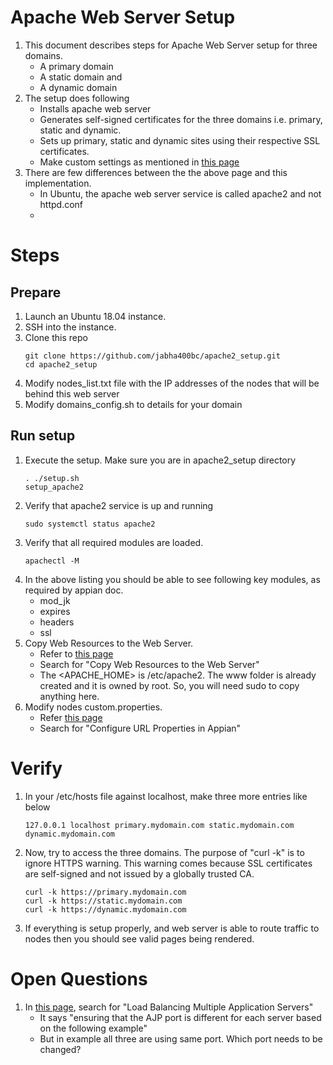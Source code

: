 # Apache Web Server Setup
1. This document describes steps for Apache Web Server setup for three domains.
    * A primary domain
    * A static domain and
    * A dynamic domain
2. The setup does following
    * Installs apache web server
    * Generates self-signed certificates for the three domains i.e. primary, static and dynamic.
    * Sets up primary, static and dynamic sites using their respective SSL certificates.
    * Make custom settings as mentioned in [this page](https://docs.appian.com/suite/help/19.4/Configuring_Apache_Web_Server_with_Appian.html)
3. There are few differences between the the above page and this implementation.
    * In Ubuntu, the apache web server service is called apache2 and not httpd.conf
    * 
# Steps
## Prepare
1. Launch an Ubuntu 18.04 instance.
2. SSH into the instance.
3. Clone this repo
    ```
    git clone https://github.com/jabha400bc/apache2_setup.git
    cd apache2_setup
    ```
4. Modify nodes_list.txt file with the IP addresses of the nodes that will be behind this web server
5. Modify domains_config.sh to details for your domain
## Run setup
1. Execute the setup. Make sure you are in apache2_setup directory
    ```
    . ./setup.sh
    setup_apache2
    ```
2. Verify that apache2 service is up and running
    ```
    sudo systemctl status apache2
    ```
3. Verify that all required modules are loaded.
    ```
    apachectl -M
    ```
4. In the above listing you should be able to see following key modules, as required by appian doc.
    * mod_jk
    * expires
    * headers
    * ssl
5. Copy Web Resources to the Web Server.
    * Refer to [this page](https://docs.appian.com/suite/help/19.4/Configuring_Apache_Web_Server_with_Appian.html)
    * Search for "Copy Web Resources to the Web Server"
    * The <APACHE_HOME> is /etc/apache2. The www folder is already created and it is owned by root. So, you will need sudo to copy anything here.
5. Modify nodes custom.properties. 
    * Refer [this page](https://docs.appian.com/suite/help/19.4/Configuring_Apache_Web_Server_with_Appian.html)
    * Search for "Configure URL Properties in Appian"

# Verify
1. In your /etc/hosts file against localhost, make three more entries like below
    ```
    127.0.0.1 localhost primary.mydomain.com static.mydomain.com dynamic.mydomain.com
    ```
2. Now, try to access the three domains. The purpose of "curl -k" is to ignore HTTPS warning. This warning comes because SSL certificates are self-signed and not issued by a globally trusted CA.
    ```
    curl -k https://primary.mydomain.com
    curl -k https://static.mydomain.com
    curl -k https://dynamic.mydomain.com
    ```
3. If everything is setup properly, and web server is able to route traffic to nodes then you should see valid pages being rendered.

# Open Questions
1. In [this page](https://docs.appian.com/suite/help/19.4/Configuring_Apache_Web_Server_with_Appian.html), search for "Load Balancing Multiple Application Servers"
    * It says "ensuring that the AJP port is different for each server based on the following example"
    * But in example all three are using same port. Which port needs to be changed?